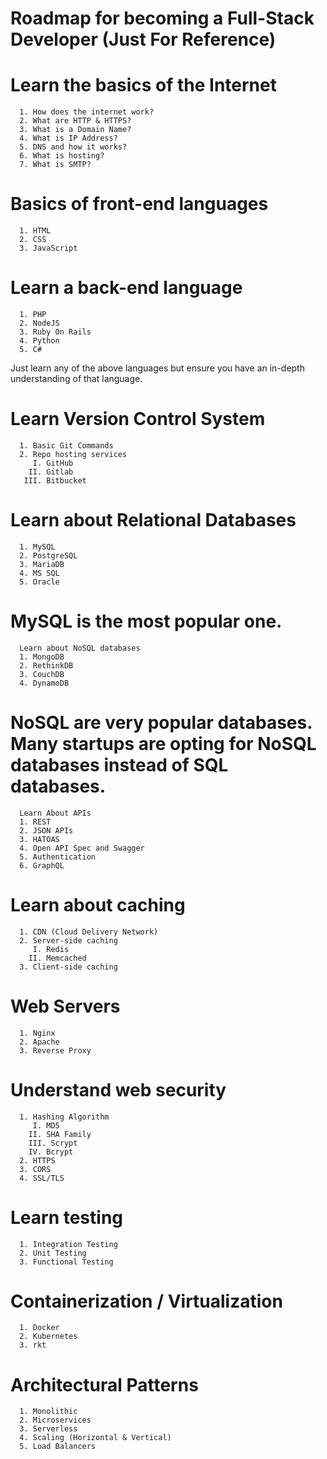 # Roadmap for becoming a Full-Stack Developer (Just For Reference)

 # Learn the basics of the Internet
 
      1. How does the internet work?
      2. What are HTTP & HTTPS?
      3. What is a Domain Name?
      4. What is IP Address?     
      5. DNS and how it works?
      6. What is hosting?
      7. What is SMTP?
      
      
 # Basics of front-end languages

      1. HTML
      2. CSS
      3. JavaScript

 # Learn a back-end language


      1. PHP
      2. NodeJS
      3. Ruby On Rails
      4. Python
      5. C#

Just learn any of the above languages but ensure you have an in-depth understanding of that language.

# Learn Version Control System
      1. Basic Git Commands
      2. Repo hosting services
         I. GitHub
        II. Gitlab
       III. Bitbucket
       
# Learn about Relational Databases
      1. MySQL
      2. PostgreSQL
      3. MariaDB
      4. MS SQL
      5. Oracle
      
# MySQL is the most popular one.

      Learn about NoSQL databases
      1. MongoDB
      2. RethinkDB
      3. CouchDB
      4. DynamoDB
      
# NoSQL are very popular databases. Many startups are opting for NoSQL databases instead of SQL databases.

      Learn About APIs
      1. REST
      2. JSON APIs
      3. HATOAS
      4. Open API Spec and Swagger
      5. Authentication
      6. GraphQL
      
# Learn about caching

      1. CDN (Cloud Delivery Network)
      2. Server-side caching
         I. Redis
        II. Memcached
      3. Client-side caching
      
# Web Servers

      1. Nginx
      2. Apache
      3. Reverse Proxy
# Understand web security

      1. Hashing Algorithm
         I. MD5
        II. SHA Family
        III. Scrypt
        IV. Bcrypt
      2. HTTPS
      3. CORS
      4. SSL/TLS
      
# Learn testing

      1. Integration Testing
      2. Unit Testing
      3. Functional Testing

# Containerization / Virtualization

      1. Docker
      2. Kubernetes
      3. rkt

# Architectural Patterns
     
      1. Monolithic
      2. Microservices
      3. Serverless
      4. Scaling (Horizontal & Vertical)
      5. Load Balancers

